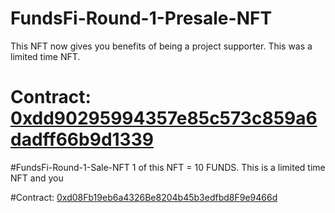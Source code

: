 # FundsFi-Round-1-Presale-NFT
 This NFT now gives you benefits of being a project supporter. This was a limited time NFT.
# Contract: [0xdd90295994357e85c573c859a6dadff66b9d1339](https://explorer.harmony.one/address/0xdd90295994357e85c573c859a6dadff66b9d1339?activeTab=7)

#FundsFi-Round-1-Sale-NFT 
1 of this NFT =  10 FUNDS. This is a limited time NFT and you 

#Contract: [0xd08Fb19eb6a4326Be8204b45b3edfbd8F9e9466d](https://explorer.harmony.one/address/0xd08Fb19eb6a4326Be8204b45b3edfbd8F9e9466d?activeTab=7)
